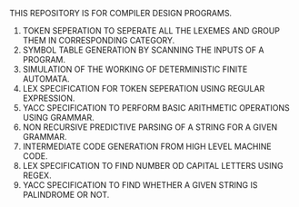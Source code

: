 THIS REPOSITORY IS FOR COMPILER DESIGN PROGRAMS.

1. TOKEN SEPERATION TO SEPERATE ALL THE LEXEMES AND GROUP THEM IN CORRESPONDING CATEGORY.
2. SYMBOL TABLE GENERATION BY SCANNING THE INPUTS OF A PROGRAM.
3. SIMULATION OF THE WORKING OF DETERMINISTIC FINITE AUTOMATA.
4. LEX SPECIFICATION FOR TOKEN SEPERATION USING REGULAR EXPRESSION.
5. YACC SPECIFICATION TO PERFORM BASIC ARITHMETIC OPERATIONS USING GRAMMAR.
6. NON RECURSIVE PREDICTIVE PARSING OF A STRING FOR A GIVEN GRAMMAR.
7. INTERMEDIATE CODE GENERATION FROM HIGH LEVEL MACHINE CODE.
8. LEX SPECIFICATION TO FIND NUMBER OD CAPITAL LETTERS USING REGEX.
9. YACC SPECIFICATION TO FIND WHETHER A GIVEN STRING IS PALINDROME OR NOT.
